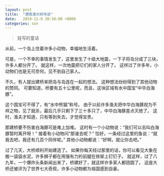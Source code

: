 ```yaml
---
layout: post
title:  "港珠澳大桥传说"
date:   2019-11-9 20:30:00 +0800
categories: son
---
```


> 娃写的童话

从前，一个岛上住着许多小动物，幸福地生活着。

可是，一个不幸的事情发生了，这里发生了十级大地震，一下子将岛分成了三块，许多人都分开了。
就这样，一次地震把它们的家人分开了。
这样过了许多年，小动物们也是无可奈何，见不到自己家人。

不久，有人提出建桥来把岛与岛连在一起的想法。
这种想法纷纷得到了其他动物的赞同。
可要知道，桥要有五十公里呢，而且，这块区域有水中国宝“中华白海豚”。

这个国宝可不得了，有“水中熊猫”称号。
由于以前许多渔夫把中华白海豚视为不祥之物，见了就杀，最后几乎只剩下了三十多只了，中华白海豚差点灭绝了。
这时，渔夫才知道，只有等到失去，才觉得宝贵。

那建桥要不伤害白海豚可是难上加难。
这时有一个小动物说：“我们可以去叫白海豚暂时离开呀！”
接着有小动物问“那谁去呢？”
恰好，一条经过这里的鱼说：“就我去吧，我还有几百个同伴呢。”
其他小动物都说：“好啊，就让你去吧。”

过了几天，大桥顺利开始建造了。
如果你每天经过那里的话，你可以看见大象在搬一袋袋水泥，许多狮子都在用强有力的前腿在铁架上钉钉子。
就这样，过了八九年，一个爆炸头条新闻出来了，桥建好了，就这样许多家人都团圆了。
这座大桥还被评为了世界七大奇观，许多小动物都为祖国感到自豪。